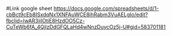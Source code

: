 #Link google sheet
https://docs.google.com/spreadsheets/d/1-cbBct9cEb8ISxdqNx1XNFAuWCE8ihRabm3VuAELgIo/edit?fbclid=IwAR3ijIOtiE8HzdOO5Cz-CuTeWb6fA_4QjlzDdGFQLaHd4wNnzDuycOz5j-U#gid=583701181
